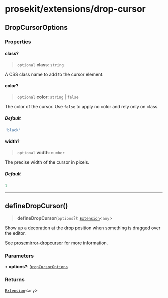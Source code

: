 # prosekit/extensions/drop-cursor

<a id="DropCursorOptions" name="DropCursorOptions"></a>

## DropCursorOptions

### Properties

<a id="class" name="class"></a>

#### class?

> `optional` **class**: `string`

A CSS class name to add to the cursor element.

<a id="color" name="color"></a>

#### color?

> `optional` **color**: `string` \| `false`

The color of the cursor.  Use `false` to apply no color and rely only on class.

##### Default

```ts
'black'
```

<a id="width" name="width"></a>

#### width?

> `optional` **width**: `number`

The precise width of the cursor in pixels.

##### Default

```ts
1
```

***

<a id="defineDropCursor" name="defineDropCursor"></a>

## defineDropCursor()

> **defineDropCursor**(`options`?): [`Extension`](../core.md#ExtensionT)\<`any`\>

Show up a decoration at the drop position when something is dragged over the editor.

See [prosemirror-dropcursor](https://github.com/ProseMirror/prosemirror-dropcursor) for more information.

### Parameters

• **options?**: [`DropCursorOptions`](drop-cursor.md#DropCursorOptions)

### Returns

[`Extension`](../core.md#ExtensionT)\<`any`\>
